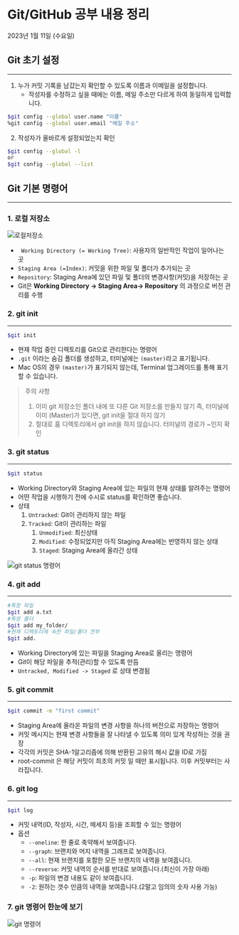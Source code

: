 # Git/GitHub 공부 내용 정리
2023년 1월 11일 (수요일)

## Git 초기 설정
---
1. 누가 커밋 기록을 남걌는지 확인할 수 있도록 이름과 이메일을 설정합니다.
    - 작성자를 수정하고 싶을 때에는 이름, 메일 주소만 다르게 하여 동일하게 입력합니다.
```bash
$git config --global user.name "이름"
%git config --global user.email "메일 주소"
```
2. 작성자가 올바르게 설정되었는지 확인
```bash
$git config --global -l
or
$git config --global --list
```

## Git 기본 명령어
---
### 1. 로컬 저장소
![로컬저장소](https://github.com/yooyoo0209/TIL/blob/master/img/git_img1.png)
- ``` Working Directory (= Working Tree)```: 사용자의 일반적인 작업이 일어나는 곳
- ```Staging Area (=Index)```: 커밋을 위한 파일 및 폴더가 추가되는 곳
- ```Repository```: Staging Area에 있던 파일 및 폴더의 변경사항(커밋)을 저장하는 곳
- Git은 **Working Directory -> Staging Area-> Repository** 의 과정으로 버전 관리를 수행 


### 2. git init
---
 ```bash
 $git init
```
- 현재 작업 중인 디렉토리를 Git으로 관리한다는 명령어
- ```.git``` 이라는 숨김 폴더를 생성하고, 터미널에는 ```(master)```라고 표기됩니다.
- Mac OS의 경우 ```(master)```가 표기되지 않는데, Terminal 업그레이드를 통해 표기할 수 있습니다.
> 주의 사항
> 1. 이미 git 저장소인 폴더 내에 또 다른 Git 저장소를 만들지 않기 
> 즉, 터미널에 이미 (Master)가 있다면, git init을 절대 하지 않기 
> 2. 절대로 홈 디렉토리에서 git init을 하지 않습니다. 터미널의 경로가 ~인지 확인


### 3. git status
---
```bash
$git status
```
- Working Directory와 Staging Area에 있는 파일의 현재 상태를 알려주는 명령어
- 어떤 작업을 시행하기 전에 수시로 status를 확인하면 좋습니다.
- 상태
  1. ```Untracked```: Git이 관리하지 않는 파일
  2. ```Tracked```: Git이 관리하는 파일
     1. ```Unmodified```: 최신상태
     2. ```Modified```: 수정되었지만 아직 Staging Area에는 반영하지 않는 상태
     3. ```Staged```: Staging Area에 올라간 상태
   
![git status 명령어](https://github.com/yooyoo0209/TIL/blob/master/img/git_img2.png)

### 4. git add
---
```bash
#특정 파일
$git add a.txt
#특정 폴더
$git add my_folder/
#현재 디렉토리에 속한 파일/폴더 전부
$git add.
```
- Working Directory에 있는 파일을 Staging Area로 올리는 명령어
- Git이 해당 파일을 추적(관리)할 수 있도록 만듬
- ```Untracked, Modified -> Staged``` 로 상태 변경됨


### 5. git commit
---
```bash
$git commit -m "first commit"
```
- Staging Area에 올라온 파일의 변경 사항을 하나의 버전으로 저장하는 명령어
- 커밋 메시지는 현재 변경 사항들을 잘 나타낼 수 있도록 의미 있게 작성하는 것을 권장
- 각각의 커밋은 SHA-1알고리즘에 의해 반환된 고유의 해시 값을 ID로 가짐
- root-commit 은 해당 커밋이 최초의 커밋 일 때만 표시됩니다. 이후 커밋부터는 사라집니다.


### 6. git log
---
```bash
$git log
```
- 커밋 내역(ID, 작성자, 시간, 메세지 등)을 조회할 수 있는 명령어
- 옵션
  - ```--oneline```: 한 줄로 축약해서 보여줍니다.
  - ```--graph```: 브랜치와 머지 내역을 그래프로 보여줍니다.
  - ```--all```: 현재 브랜치를 포함한 모든 브랜치의 내역을 보여줍니다.
  - ```--reverse```: 커밋 내역의 순서를 반대로 보여줍니다.(최신이 가장 아래)
  - ```-p```: 파일의 변경 내용도 같이 보여줍니다.
  - ```-2```: 원하는 갯수 만큼의 내역을 보여줍니다.(2말고 임의의 숫자 사용 가능)


### 7. git 명령어 한눈에 보기
![git 명령어](https://github.com/yooyoo0209/TIL/blob/master/img/git_img3.png)